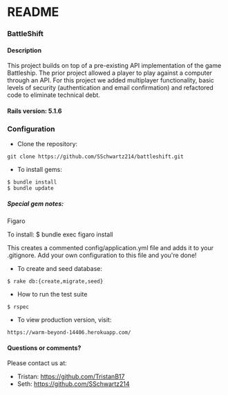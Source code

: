 # README

### BattleShift

#### Description

This project builds on top of a pre-existing API implementation of the game Battleship. The prior project allowed a player to play against a computer through an API. For this project we added multiplayer functionality, basic levels of security (authentication and email confirmation) and refactored code to eliminate technical debt.



#### Rails version: 5.1.6

### Configuration

* Clone the repository:
```
git clone https://github.com/SSchwartz214/battleshift.git
```

* To install gems:
```
$ bundle install
$ bundle update
```
##### Special gem notes:
Figaro

To install:
$ bundle exec figaro install

This creates a commented config/application.yml file and adds it to your .gitignore. Add your own configuration to this file and you're done!

* To create and seed database:
```
$ rake db:{create,migrate,seed}
```

* How to run the test suite
```
$ rspec
```

* To view production version, visit:
```
https://warm-beyond-14406.herokuapp.com/
```


#### Questions or comments?

Please contact us at:

* Tristan: https://github.com/TristanB17
* Seth: https://github.com/SSchwartz214
